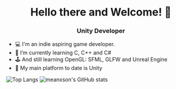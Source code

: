 ### <h1 align="center"> Hello there and Welcome! 👋 </h1>
<h3 align="center">Unity Developer</h3>


- 💻 I'm an indie aspiring game developer.
- 🌱 I’m currently learning C, C++ and C#
- 🕹️ And still learning OpenGL: SFML, GLFW and Unreal Engine 
- 🔨 My main platform to date is Unity

![Top Langs](https://github-readme-stats.vercel.app/api/top-langs/?username=meanxson&layout=compact) 
![meanxson's GitHub stats](https://github-readme-stats.vercel.app/api?username=meanxson&show_icons=true&theme=radical) 






